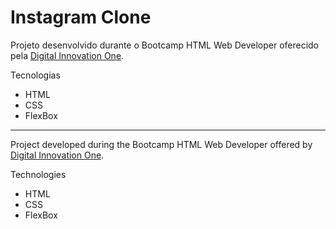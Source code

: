 # Instagram Clone

Projeto desenvolvido durante o Bootcamp HTML Web Developer oferecido pela [Digital Innovation One](https://web.digitalinnovation.one/).

Tecnologias

* HTML
* CSS
* FlexBox

<hr>

Project developed during the Bootcamp HTML Web Developer offered by [Digital Innovation One](https://web.digitalinnovation.one/).

Technologies
* HTML 
* CSS
* FlexBox
